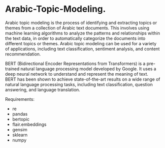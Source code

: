# Arabic-Topic-Modeling.

  Arabic topic modeling is the process of identifying and extracting topics or themes from a collection of Arabic text documents. This involves using machine learning algorithms to analyze the patterns and relationships within the text data, in order to automatically categorize the documents into different topics or themes. Arabic topic modeling can be used for a variety of applications, including text classification, sentiment analysis, and content recommendation.




  BERT (Bidirectional Encoder Representations from Transformers) is a pre-trained natural language processing model developed by Google. It uses a deep neural network to understand and represent the meaning of text. BERT has been shown to achieve state-of-the-art results on a wide range of natural language processing tasks, including text classification, question answering, and language translation.





Requirements: 
* re
* pandas
* bertopic
* flair.embeddings  
* gensim 
* sklearn 
* numpy

